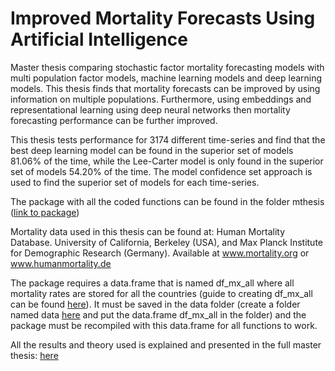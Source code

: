 # Improved Mortality Forecasts Using Artificial Intelligence

Master thesis comparing stochastic factor mortality forecasting models with multi population factor models, machine learning models and deep learning models. This thesis finds that mortality forecasts can be improved by using information on multiple populations. Furthermore, using embeddings and representational learning using deep neural networks then mortality forecasting performance can be further improved. 

This thesis tests performance for 3174 different time-series and find that the best deep learning model can be found in the superior set of models 81.06% of the time, while the Lee-Carter model is only found in the superior set of models 54.20% of the time. The model confidence set approach is used to find the superior set of models for each time-series. 



The package with all the coded functions can be found in the folder mthesis ([link to package](https://github.com/rune-l/Improved-Mortality-Forecasts-Using-Artificial-Intelligence/tree/master/mthesis))



Mortality data used in this thesis can be found at:
Human Mortality Database.  University of California, Berkeley (USA), and Max Planck Institute for Demographic Research (Germany). Available at www.mortality.org or www.humanmortality.de

The package requires a data.frame that is named df_mx_all where all mortality rates are stored for all the countries (guide to creating df_mx_all can be found [here](https://github.com/rune-l/Improved-Mortality-Forecasts-Using-Artificial-Intelligence/blob/master/Create%20data/Guide.md)). It must be saved in the data folder (create a folder named data [here](https://github.com/rune-l/Improved-Mortality-Forecasts-Using-Artificial-Intelligence/tree/master/mthesis) and put the data.frame df_mx_all in the folder) and the package must be recompiled with this data.frame for all functions to work.

All the results and theory used is explained and presented in the full master thesis:
[here](https://github.com/rune-l/Improved-Mortality-Forecasts-Using-Artificial-Intelligence/blob/master/Master_thesis.pdf)
